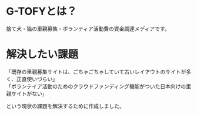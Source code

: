 # G-TOFYとは？

捨て犬・猫の里親募集・ボランティア活動費の資金調達メディアです。  
  

# 解決したい課題
  
「既存の里親募集サイトは、ごちゃごちゃしていて古いレイアウトのサイトが多く、正直使いづらい」  
「ボランテイア活動のためのクラウドファンディング機能がついた日本向けの里親サイトがない」
  
という現状の課題を解決するために作成しました。




